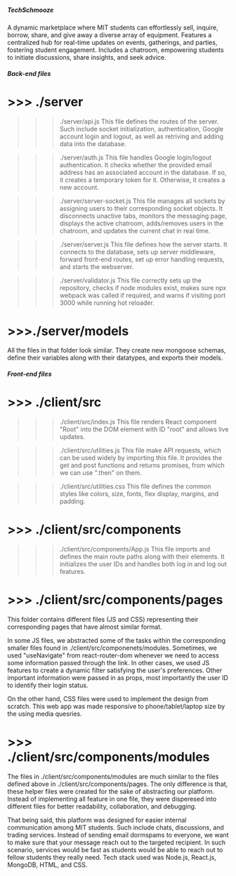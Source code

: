 ##### TechSchmooze
A dynamic marketplace where MIT students can effortlessly sell, inquire, borrow, share, and give away a diverse array of equipment. Features a centralized hub for real-time updates on events, gatherings, and parties, fostering student engagement. Includes a chatroom, empowering students to initiate discussions, share insights, and seek advice.

##### Back-end files
# >>> ./server

>>> ./server/api.js
This file defines the routes of the server. Such include socket initialization, authentication, Google account login and logout, as well as retriving and adding data into the database.

>>> ./server/auth.js
This file handles Google login/logout authentication. It checks whether the provided email address has an associated account in the database. If so, it creates a temporary token for it. Otherwise, it creates a new account.

>>> ./server/server-socket.js
This file manages all sockets by assigning users to their corresponding socket objects. It disconnects unactive tabs, monitors the messaging page, displays the active chatroom, adds/removes users in the chatroom, and updates the current chat in real time.

>>> ./server/server.js
>>> This file defines how the server starts. It connects to the database, sets up server middleware, forward front-end routes, set up error handling requests, and starts the webserver.

>>> ./server/validator.js
This file correctly sets up the repository, checks if node modules exist, makes sure npx webpack was called if required, and warns if visiting port 3000 while running hot reloader.

# >>>./server/models
All the files in that folder look similar. They create new mongoose schemas, define their variables along with their datatypes, and exports their models.

##### Front-end files
# >>> ./client/src
>>> ./client/src/index.js
This file renders React component "Root" into the DOM element with ID "root" and allows live updates.

>>> ./client/src/utilities.js
This file make API requests, which can be used widely by importing this file. It provides the get and post functions and returns promises, from which we can use ".then" on them.

>>> ./client/src/utilities.css
This file defines the common styles like colors, size, fonts, flex display, margins, and padding.

# >>> ./client/src/components
>>> ./client/src/components/App.js
This file imports and defines the main route paths along with their elements. It initializes the user IDs and handles both log in and log out features.

# >>> ./client/src/components/pages
This folder contains different files (JS and CSS) representing their corresponding pages that have almost similar format.

In some JS files, we abstracted some of the tasks within the corresponding smaller files found in ./client/src/componenets/modules. Sometimes, we used "useNavigate" from react-router-dom whenever we need to access some information passed through the link. In other cases, we used JS features to create a dynamic filter satisfying the user's preferences. Other important information were passed in as props, most importantly the user ID to identify their login status.

On the other hand, CSS files were used to implement the design from scratch. This web app was made responsive to phone/tablet/laptop size by the using media quesries.

# >>> ./client/src/components/modules
The files in ./client/src/components/modules are much similar to the files defined above in ./client/src/components/pages. The only difference is that, these helper files were created for the sake of abstracting our platform. Instead of implementing all feature in one file, they were disperesed into different files for better readability, collaboration, and debugging.

That being said, this platform was designed for easier internal communication among MIT students. Such include chats, discussions, and trading services. Instead of sending email dormspams to everyone, we want to make sure that your message reach out to the targeted recipient. In such scenario, services would be fast as students would be able to reach out to fellow students they really need. Tech stack used was Node.js, React.js, MongoDB, HTML, and CSS.
